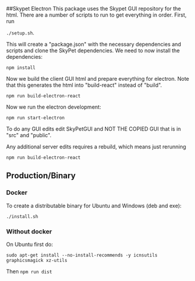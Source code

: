 ##Skypet Electron
This package uses the Skypet GUI repository for the html.  There are a number of scripts to run to get everything in order.  First, run 

`./setup.sh`. 

This will create a "package.json" with the necessary dependencies and scripts and clone the SkyPet dependencies.  We need to now install the dependencies:

`npm install`

Now we build the client GUI html and prepare everything for electron. Note that this generates the html into "build-react" instead of "build".

`npm run build-electron-react`

Now we run the electron development:

`npm run start-electron`

To do any GUI edits edit SkyPetGUI and NOT THE COPIED GUI that is in "src" and "public".  

Any additional server edits requires a rebuild, which means just rerunning 

`npm run build-electron-react`

## Production/Binary

### Docker
To create a distributable binary for Ubuntu and Windows (deb and exe):

`./install.sh`

### Without docker
On Ubuntu first do:

`sudo apt-get install --no-install-recommends -y icnsutils graphicsmagick xz-utils`

Then `npm run dist`